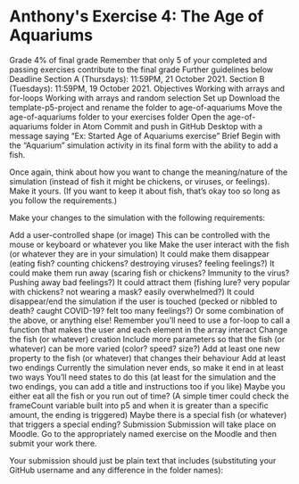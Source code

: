 # Anthony's Exercise 4: The Age of Aquariums

Grade
4% of final grade
Remember that only 5 of your completed and passing exercises contribute to the final grade
Further guidelines below
Deadline
Section A (Thursdays): 11:59PM, 21 October 2021.
Section B (Tuesdays): 11:59PM, 19 October 2021.
Objectives
Working with arrays and for-loops
Working with arrays and random selection
Set up
Download the template-p5-project and rename the folder to age-of-aquariums
Move the age-of-aquariums folder to your exercises folder
Open the age-of-aquariums folder in Atom
Commit and push in GitHub Desktop with a message saying “Ex: Started Age of Aquariums exercise”
Brief
Begin with the “Aquarium” simulation activity in its final form with the ability to add a fish.

Once again, think about how you want to change the meaning/nature of the simulation (instead of fish it might be chickens, or viruses, or feelings). Make it yours. (If you want to keep it about fish, that’s okay too so long as you follow the requirements.)

Make your changes to the simulation with the following requirements:

Add a user-controlled shape (or image)
This can be controlled with the mouse or keyboard or whatever you like
Make the user interact with the fish (or whatever they are in your simulation)
It could make them disappear (eating fish? counting chickens? destroying viruses? feeling feelings?)
It could make them run away (scaring fish or chickens? Immunity to the virus? Pushing away bad feelings?)
It could attract them (fishing lure? very popular with chickens? not wearing a mask? easily overwhelmed?)
It could disappear/end the simulation if the user is touched (pecked or nibbled to death? caught COVID-19? felt too many feelings?)
Or some combination of the above, or anything else!
Remember you’ll need to use a for-loop to call a function that makes the user and each element in the array interact
Change the fish (or whatever) creation
Include more parameters so that the fish (or whatever) can be more varied (color? speed? size?)
Add at least one new property to the fish (or whatever) that changes their behaviour
Add at least two endings
Currently the simulation never ends, so make it end in at least two ways
You’ll need states to do this (at least for the simulation and the two endings, you can add a title and instructions too if you like)
Maybe you either eat all the fish or you run out of time? (A simple timer could check the frameCount variable built into p5 and when it is greater than a specific amount, the ending is triggered)
Maybe there is a special fish (or whatever) that triggers a special ending?
Submission
Submission will take place on Moodle. Go to the appropriately named exercise on the Moodle and then submit your work there.

Your submission should just be plain text that includes (substituting your GitHub username and any difference in the folder names):
